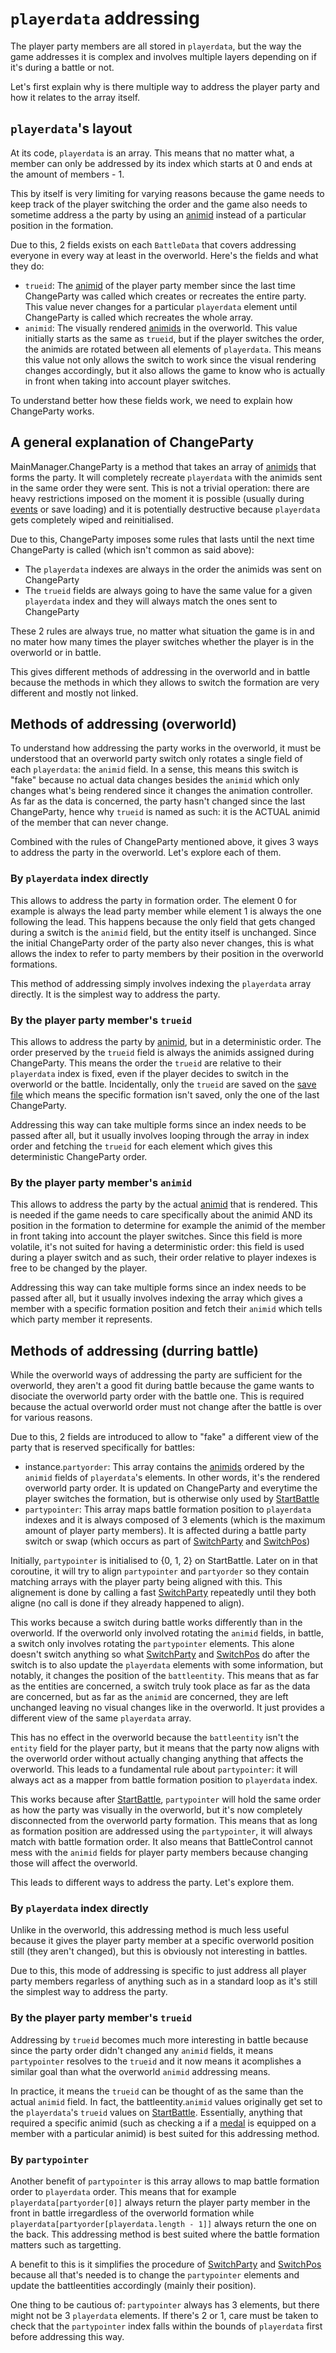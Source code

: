 # `playerdata` addressing
The player party members are all stored in `playerdata`, but the way the game addresses it is complex and involves multiple layers depending on if it's during a battle or not.

Let's first explain why is there multiple way to address the player party and how it relates to the array itself.

## `playerdata`'s layout
At its code, `playerdata` is an array. This means that no matter what, a member can only be addressed by its index which starts at 0 and ends at the amount of members - 1.

This by itself is very limiting for varying reasons because the game needs to keep track of the player switching the order and the game also needs to sometime address a the party by using an [animid](../Enums%20and%20IDs/AnimIDs.md) instead of a particular position in the formation.

Due to this, 2 fields exists on each `BattleData` that covers addressing everyone in every way at least in the overworld. Here's the fields and what they do:

- `trueid`: The [animid](../Enums%20and%20IDs/AnimIDs.md) of the player party member since the last time ChangeParty was called which creates or recreates the entire party. This value never changes for a particular `playerdata` element until ChangeParty is called which recreates the whole array.
- `animid`: The visually rendered [animids](../Enums%20and%20IDs/AnimIDs.md) in the overworld. This value initially starts as the same as `trueid`, but if the player switches the order, the animids are rotated between all elements of `playerdata`. This means this value not only allows the switch to work since the visual rendering changes accordingly, but it also allows the game to know who is actually in front when taking into account player switches.

To understand better how these fields work, we need to explain how ChangeParty works.

## A general explanation of ChangeParty
MainManager.ChangeParty is a method that takes an array of [animids](../Enums%20and%20IDs/AnimIDs.md) that forms the party. It will completely recreate `playerdata` with the animids sent in the same order they were sent. This is not a trivial operation: there are heavy restrictions imposed on the moment it is possible (usually during [events](../Enums%20and%20IDs/Events.md) or save loading) and it is potentially destructive because `playerdata` gets completely wiped and reinitialised.

Due to this, ChangeParty imposes some rules that lasts until the next time ChangeParty is called (which isn't common as said above):

- The `playerdata` indexes are always in the order the animids was sent on ChangeParty
- The `trueid` fields are always going to have the same value for a given `playerdata` index and they will always match the ones sent to ChangeParty

These 2 rules are always true, no matter what situation the game is in and no mater how many times the player switches whether the player is in the overworld or in battle.

This gives different methods of addressing in the overworld and in battle because the methods in which they allows to switch the formation are very different and mostly not linked.

## Methods of addressing (overworld)
To understand how addressing the party works in the overworld, it must be understood that an overworld party switch only rotates a single field of each `playerdata`: the `animid` field. In a sense, this means this switch is "fake" because no actual data changes besides the `animid` which only changes what's being rendered since it changes the animation controller. As far as the data is concerned, the party hasn't changed since the last ChangeParty, hence why `trueid` is named as such: it is the ACTUAL animid of the member that can never change.

Combined with the rules of ChangeParty mentioned above, it gives 3 ways to address the party in the overworld. Let's explore each of them.

### By `playerdata` index directly
This allows to address the party in formation order. The element 0 for example is always the lead party member while element 1 is always the one following the lead. This happens because the only field that gets changed during a switch is the `animid` field, but the entity itself is unchanged. Since the initial ChangeParty order of the party also never changes, this is what allows the index to refer to party members by their position in the overworld formations.

This method of addressing simply involves indexing the `playerdata` array directly. It is the simplest way to address the party.

### By the player party member's `trueid`
This allows to address the party by [animid](../Enums%20and%20IDs/AnimIDs.md), but in a deterministic order. The order preserved by the `trueid` field is always the animids assigned during ChangeParty. This means the order the `trueid` are relative to their `playerdata` index is fixed, even if the player decides to switch in the overworld or the battle. Incidentally, only the `trueid` are saved on the [save file](../External%20data%20format/Save%20File.md) which means the specific formation isn't saved, only the one of the last ChangeParty.

Addressing this way can take multiple forms since an index needs to be passed after all, but it usually involves looping through the array in index order and fetching the `trueid` for each element which gives this deterministic ChangeParty order.

### By the player party member's `animid`
This allows to address the party by the actual [animid](../Enums%20and%20IDs/AnimIDs.md) that is rendered. This is needed if the game needs to care specifically about the animid AND its position in the formation to determine for example the animid of the member in front taking into account the player switches. Since this field is more volatile, it's not suited for having a deterministic order: this field is used during a player switch and as such, their order relative to player indexes is free to be changed by the player.

Addressing this way can take multiple forms since an index needs to be passed after all, but it usually involves indexing the array which gives a member with a specific formation position and fetch their `animid` which tells which party member it represents.

## Methods of addressing (durring battle)
While the overworld ways of addressing the party are sufficient for the overworld, they aren't a good fit during battle because the game wants to disociate the overworld party order with the battle one. This is required because the actual overworld order must not change after the battle is over for various reasons.

Due to this, 2 fields are introduced to allow to "fake" a different view of the party that is reserved specifically for battles:

- instance.`partyorder`: This array contains the [animids](../Enums%20and%20IDs/AnimIDs.md) ordered by the `animid` fields of `playerdata`'s elements. In other words, it's the rendered overworld party order. It is updated on ChangeParty and everytime the player switches the formation, but is otherwise only used by [StartBattle](StartBattle.md)
- `partypointer`: This array maps battle formation position to `playerdata` indexes and it is always composed of 3 elements (which is the maximum amount of player party members). It is affected during a battle party switch or swap (which occurs as part of [SwitchParty](Battle%20flow/Action%20coroutines/SwitchParty.md) and [SwitchPos](Battle%20flow/Action%20coroutines/SwitchPos.md))

Initially, `partypointer` is initialised to {0, 1, 2} on StartBattle. Later on in that coroutine, it will try to align `partypointer` and `partyorder` so they contain matching arrays with the player party being aligned with this. This alignement is done by calling a fast [SwitchParty](Battle%20flow/Action%20coroutines/SwitchParty.md) repeatedly until they both aligne (no call is done if they already happened to align).

This works because a switch during battle works differently than in the overworld. If the overworld only involved rotating the `animid` fields, in battle, a switch only involves rotating the `partypointer` elements. This alone doesn't switch anything so what [SwitchParty](Battle%20flow/Action%20coroutines/SwitchParty.md) and [SwitchPos](Battle%20flow/Action%20coroutines/SwitchPos.md) do after the switch is to also update the `playerdata` elements with some information, but notably, it changes the position of the `battleentity`. This means that as far as the entities are concerned, a switch truly took place as far as the data are concerned, but as far as the `animid` are concerned, they are left unchanged leaving no visual changes like in the overworld. It just provides a different view of the same `playerdata` array.

This has no effect in the overworld because the `battleentity` isn't the `entity` field for the player party, but it means that the party now aligns with the overworld order without actually changing anything that affects the overworld. This leads to a fundamental rule about `partypointer`: it will always act as a mapper from battle formation position to `playerdata` index.

This works because after [StartBattle](StartBattle.md), `partypointer` will hold the same order as how the party was visually in the overworld, but it's now completely disconnected from the overworld party formation. This means that as long as formation position are addressed using the `partypointer`, it will always match with battle formation order. It also means that BattleControl cannot mess with the `animid` fields for player party members because changing those will affect the overworld.

This leads to different ways to address the party. Let's explore them.

### By `playerdata` index directly
Unlike in the overworld, this addressing method is much less useful because it gives the player party member at a specific overworld position still (they aren't changed), but this is obviously not interesting in battles.

Due to this, this mode of addressing is specific to just address all player party members regarless of anything such as in a standard loop as it's still the simplest way to address the party.

### By the player party member's `trueid`
Addressing by `trueid` becomes much more interesting in battle because since the party order didn't changed any `animid` fields, it means `partypointer` resolves to the `trueid` and it now means it acomplishes a similar goal than what the overworld `animid` addressing means.

In practice, it means the `trueid` can be thought of as the same than the actual `animid` field. In fact, the battleentity.`animid` values originally get set to the `playerdata`'s `trueid` values on [StartBattle](StartBattle.md). Essentially, anything that required a specific animid (such as checking a if a [medal](../Enums%20and%20IDs/Medal.md) is equipped on a member with a particular animid) is best suited for this addressing method.

### By `partypointer`
Another benefit of `partypointer` is this array allows to map battle formation order to `playerdata` order. This means that for example `playerdata[partyorder[0]]` always return the player party member in the front in battle irregardless of the overworld formation while `playerdata[partyorder[playerdata.length - 1]]` always return the one on the back. This addressing method is best suited where the battle formation matters such as targetting. 

A benefit to this is it simplifies the procedure of [SwitchParty](Battle%20flow/Action%20coroutines/SwitchParty.md) and [SwitchPos](Battle%20flow/Action%20coroutines/SwitchPos.md) because all that's needed is to change the `partypointer` elements and update the battleentities accordingly (mainly their position).

One thing to be cautious of: `partypointer` always has 3 elements, but there might not be 3 `playerdata` elements. If there's 2 or 1, care must be taken to check that the `partypointer` index falls within the bounds of `playerdata` first before addressing this way.
